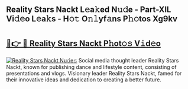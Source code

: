 ## Reality Stars Nackt L𝚎a𝚔ed N𝚞𝚍e - Part-XlL Vi𝚍𝚎o L𝚎a𝚔s - H𝚘𝚝 O𝚗𝚕yf𝚊ns P𝚑𝚘tos Xg9kv

# <h2><a href="http://kfe9x2.oniu.top/?m=Reality+Stars+Nackt">🔗👉 🔴 Reality Stars Nackt P𝚑ot𝚘𝚜 V𝚒d𝚎o</a></h2>

[![Reality Stars Nackt Nu𝚍e𝚜](https://i.imgur.com/0qMVB7G.gif)](http://kfe9x2.oniu.top/?m=Reality+Stars+Nackt)
Social media thought leader Reality Stars Nackt, known for publishing dance and lifestyle content, consisting of presentations and vlogs. Visionary leader Reality Stars Nackt, famed for their innovative ideas and dedication to creating a better future.  
